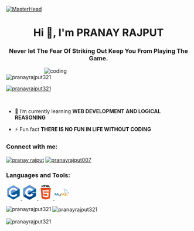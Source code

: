 [![MasterHead](https://www.codingdojo.com/blog/wp-content/uploads/codingdojo.gif)](https://pranayrajput321)
<h1 align="center">Hi 👋, I'm PRANAY RAJPUT</h1>
<h3 align="center">Never let The Fear Of Striking Out Keep You From Playing The Game.</h3>
<img align="right" alt="coding" width="400" src="https://www.techbabble.zone/content/images/2021/07/46207-programmer-1.gif">

<p align="left"> <img src="https://komarev.com/ghpvc/?username=pranayrajput321&label=Profile%20views&color=0e75b6&style=flat" alt="pranayrajput321" /> </p>

<p align="left"> <a href="https://github.com/ryo-ma/github-profile-trophy"><img src="https://github-profile-trophy.vercel.app/?username=pranayrajput321" alt="pranayrajput321" /></a> </p>

<p align="left"> <a href="https://twitter.com/" target="blank"><img src="https://img.shields.io/twitter/follow/?logo=twitter&style=for-the-badge" alt="" /></a> </p>

- 🌱 I’m currently learning **WEB DEVELOPMENT AND LOGICAL REASONING**

- ⚡ Fun fact **THERE IS NO FUN IN LIFE WITHOUT CODING**

<h3 align="left">Connect with me:</h3>
<p align="left">
<a href="https://fb.com/pranay rajput" target="blank"><img align="center" src="https://raw.githubusercontent.com/rahuldkjain/github-profile-readme-generator/master/src/images/icons/Social/facebook.svg" alt="pranay rajput" height="30" width="40" /></a>
<a href="https://instagram.com/pranayrajput007" target="blank"><img align="center" src="https://raw.githubusercontent.com/rahuldkjain/github-profile-readme-generator/master/src/images/icons/Social/instagram.svg" alt="pranayrajput007" height="30" width="40" /></a>
</p>

<h3 align="left">Languages and Tools:</h3>
<p align="left"> <a href="https://www.cprogramming.com/" target="_blank" rel="noreferrer"> <img src="https://raw.githubusercontent.com/devicons/devicon/master/icons/c/c-original.svg" alt="c" width="40" height="40"/> </a> <a href="https://www.w3schools.com/cpp/" target="_blank" rel="noreferrer"> <img src="https://raw.githubusercontent.com/devicons/devicon/master/icons/cplusplus/cplusplus-original.svg" alt="cplusplus" width="40" height="40"/> </a> <a href="https://www.w3.org/html/" target="_blank" rel="noreferrer"> <img src="https://raw.githubusercontent.com/devicons/devicon/master/icons/html5/html5-original-wordmark.svg" alt="html5" width="40" height="40"/> </a> <a href="https://www.mysql.com/" target="_blank" rel="noreferrer"> <img src="https://raw.githubusercontent.com/devicons/devicon/master/icons/mysql/mysql-original-wordmark.svg" alt="mysql" width="40" height="40"/> </a> </p>

<p><img align="left" src="https://github-readme-stats.vercel.app/api/top-langs?username=pranayrajput321&show_icons=true&locale=en&layout=compact" alt="pranayrajput321" /></p>

<p>&nbsp;<img align="center" src="https://github-readme-stats.vercel.app/api?username=pranayrajput321&show_icons=true&locale=en" alt="pranayrajput321" /></p>

<p><img align="center" src="https://github-readme-streak-stats.herokuapp.com/?user=pranayrajput321&" alt="pranayrajput321" /></p>
